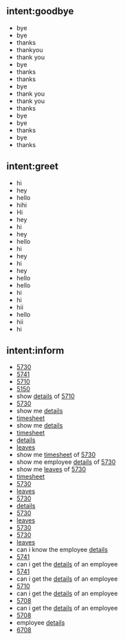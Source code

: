## intent:goodbye
- bye
- bye
- thanks
- thankyou
- thank you
- bye
- thanks
- thanks
- bye
- thank you
- thank you
- thanks
- bye
- bye
- thanks
- bye
- thanks

## intent:greet
- hi
- hey
- hello
- hihi
- Hi
- hey
- hi
- hey
- hello
- hi
- hey
- hi
- hey
- hello
- hello
- hi
- hi
- hii
- hello
- hii
- hi

## intent:inform
- [5730](empID)
- [5741](empID)
- [5710](empID)
- [5150](empID)
- show [details](request) of [5710](empID)
- [5730](empID)
- show me [details](request)
- [timesheet](request)
- show me [details](request)
- [timesheet](request)
- [details](request)
- [leaves](request)
- show me [timesheet](request) of [5730](empID)
- show me employee [details](request) of [5730](empID)
- show me [leaves](request) of [5730](empID)
- [timesheet](request)
- [5730](empID)
- [leaves](request)
- [5730](empID)
- [details](request)
- [5730](empID)
- [leaves](request)
- [5730](empID)
- [5730](empID)
- [leaves](request)
- can i know the employee [details](request)
- [5741](empID)
- can i get the [details](request) of an employee
- [5741](empID)
- can i get the [details](request) of an employee
- [5710](empID)
- can i get the [details](request) of an employee
- [5708](empID)
- can i get the [details](request) of an employee
- [5708](empID)
- employee [details](request)
- [6708](empID)
